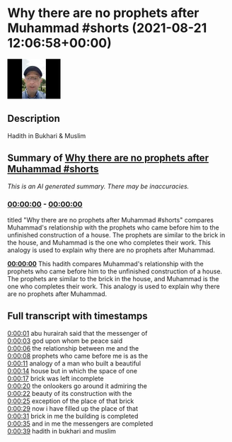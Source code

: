 # Why there are no prophets after Muhammad #shorts (2021-08-21 12:06:58+00:00)

![alt Why there are no prophets after Muhammad #shorts](OGKgz3pH5Kg.jpg "Why there are no prophets after Muhammad #shorts")

## Description

Hadith in Bukhari & Muslim

## Summary of [Why there are no prophets after Muhammad #shorts](https://www.youtube.com/watch?v=OGKgz3pH5Kg)


*This is an AI generated summary. There may be inaccuracies. [](/)*

### [00:00:00](https://www.youtube.com/watch?v=OGKgz3pH5Kg&t=0) - [00:00:00](https://www.youtube.com/watch?v=OGKgz3pH5Kg&t=0)

 titled "Why there are no prophets after Muhammad #shorts" compares Muhammad's relationship with the prophets who came before him to the unfinished construction of a house. The prophets are similar to the brick in the house, and Muhammad is the one who completes their work. This analogy is used to explain why there are no prophets after Muhammad.

**[00:00:00](https://www.youtube.com/watch?v=OGKgz3pH5Kg&t=0)** This hadith compares Muhammad's relationship with the prophets who came before him to the unfinished construction of a house. The prophets are similar to the brick in the house, and Muhammad is the one who completes their work. This analogy is used to explain why there are no prophets after Muhammad.

## Full transcript with timestamps

[0:00:01](https://youtu.be/OGKgz3pH5Kg?t=1) abu hurairah said that the messenger of  
[0:00:03](https://youtu.be/OGKgz3pH5Kg?t=3) god upon whom be peace said  
[0:00:06](https://youtu.be/OGKgz3pH5Kg?t=6) the relationship between me and the  
[0:00:08](https://youtu.be/OGKgz3pH5Kg?t=8) prophets who came before me is as the  
[0:00:11](https://youtu.be/OGKgz3pH5Kg?t=11) analogy of a man who built a beautiful  
[0:00:14](https://youtu.be/OGKgz3pH5Kg?t=14) house but in which the space of one  
[0:00:17](https://youtu.be/OGKgz3pH5Kg?t=17) brick was left incomplete  
[0:00:20](https://youtu.be/OGKgz3pH5Kg?t=20) the onlookers go around it admiring the  
[0:00:22](https://youtu.be/OGKgz3pH5Kg?t=22) beauty of its construction with the  
[0:00:25](https://youtu.be/OGKgz3pH5Kg?t=25) exception of the place of that brick  
[0:00:29](https://youtu.be/OGKgz3pH5Kg?t=29) now i have filled up the place of that  
[0:00:31](https://youtu.be/OGKgz3pH5Kg?t=31) brick in me the building is completed  
[0:00:35](https://youtu.be/OGKgz3pH5Kg?t=35) and in me the messengers are completed  
[0:00:39](https://youtu.be/OGKgz3pH5Kg?t=39) hadith in bukhari and muslim  
